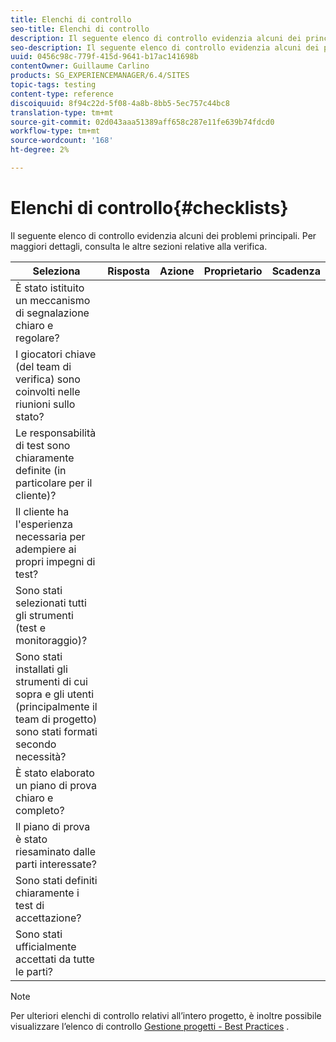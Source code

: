 ```yaml
---
title: Elenchi di controllo
seo-title: Elenchi di controllo
description: Il seguente elenco di controllo evidenzia alcuni dei principali problemi di test
seo-description: Il seguente elenco di controllo evidenzia alcuni dei principali problemi di test
uuid: 0456c98c-779f-415d-9641-b17ac141698b
contentOwner: Guillaume Carlino
products: SG_EXPERIENCEMANAGER/6.4/SITES
topic-tags: testing
content-type: reference
discoiquuid: 8f94c22d-5f08-4a8b-8bb5-5ec757c44bc8
translation-type: tm+mt
source-git-commit: 02d043aaa51389aff658c287e11fe639b74fdcd0
workflow-type: tm+mt
source-wordcount: '168'
ht-degree: 2%

---
```



# Elenchi di controllo{#checklists}

Il seguente elenco di controllo evidenzia alcuni dei problemi principali. Per maggiori dettagli, consulta le altre sezioni relative alla verifica.

| Seleziona | Risposta | Azione | Proprietario | Scadenza |
|---|---|---|---|---|
| È stato istituito un meccanismo di segnalazione chiaro e regolare? |  |  |  |  |
| I giocatori chiave (del team di verifica) sono coinvolti nelle riunioni sullo stato? |  |  |  |  |
| Le responsabilità di test sono chiaramente definite (in particolare per il cliente)? |  |  |  |  |
| Il cliente ha l&#39;esperienza necessaria per adempiere ai propri impegni di test? |  |  |  |  |
| Sono stati selezionati tutti gli strumenti (test e monitoraggio)? |  |  |  |  |
| Sono stati installati gli strumenti di cui sopra e gli utenti (principalmente il team di progetto) sono stati formati secondo necessità? |  |  |  |  |
| È stato elaborato un piano di prova chiaro e completo? |  |  |  |  |
| Il piano di prova è stato riesaminato dalle parti interessate? |  |  |  |  |
| Sono stati definiti chiaramente i test di accettazione? |  |  |  |  |
| Sono stati ufficialmente accettati da tutte le parti? |  |  |  |  |

>[!NOTE]
>
>Per ulteriori elenchi di controllo relativi all’intero progetto, è inoltre possibile visualizzare l’elenco di controllo [Gestione progetti - Best Practices](/help/managing/best-practices.md) .

